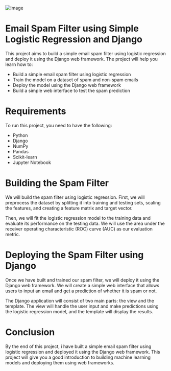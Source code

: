 ![image](https://user-images.githubusercontent.com/45705878/232320372-4515cf34-d8cc-4063-ae99-cd371f79c7d5.png)

# Email Spam Filter using Simple Logistic Regression and Django
This project aims to build a simple email spam filter using logistic regression and deploy it using the Django web framework. The project will help you learn how to:

- Build a simple email spam filter using logistic regression
- Train the model on a dataset of spam and non-spam emails
- Deploy the model using the Django web framework
- Build a simple web interface to test the spam prediction
# Requirements
To run this project, you need to have the following:

- Python 
- Django
- NumPy
- Pandas
- Scikit-learn
- Jupyter Notebook


# Building the Spam Filter
We will build the spam filter using logistic regression. First, we will preprocess the dataset by splitting it into training and testing sets, scaling the features, and creating a feature matrix and target vector.

Then, we will fit the logistic regression model to the training data and evaluate its performance on the testing data. We will use the area under the receiver operating characteristic (ROC) curve (AUC) as our evaluation metric.

# Deploying the Spam Filter using Django
Once we have built and trained our spam filter, we will deploy it using the Django web framework. We will create a simple web interface that allows users to input an email and get a prediction of whether it is spam or not.

The Django application will consist of two main parts: the view and the template. The view will handle the user input and make predictions using the logistic regression model, and the template will display the results.

# Conclusion
By the end of this project, i have built a simple email spam filter using logistic regression and deployed it using the Django web framework. This project will give you a good introduction to building machine learning models and deploying them using web frameworks.
